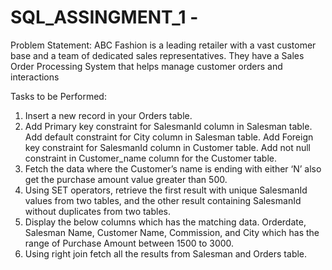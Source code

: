 # SQL_ASSINGMENT_1 -
Problem Statement: ABC Fashion is a leading retailer with a vast customer base and a team of dedicated sales representatives. They have a Sales Order Processing System that helps manage customer orders and interactions

Tasks to be Performed:
1. Insert a new record in your Orders table.
2. Add Primary key constraint for SalesmanId column in Salesman table. Add default
constraint for City column in Salesman table. Add Foreign key constraint for SalesmanId
column in Customer table. Add not null constraint in Customer_name column for the
Customer table.
3. Fetch the data where the Customer’s name is ending with either ‘N’ also get the
purchase amount value greater than 500.
4. Using SET operators, retrieve the first result with unique SalesmanId values from two
tables, and the other result containing SalesmanId without duplicates from two tables.
5. Display the below columns which has the matching data.
Orderdate, Salesman Name, Customer Name, Commission, and City which has the
range of Purchase Amount between 1500 to 3000.
6. Using right join fetch all the results from Salesman and Orders table.
